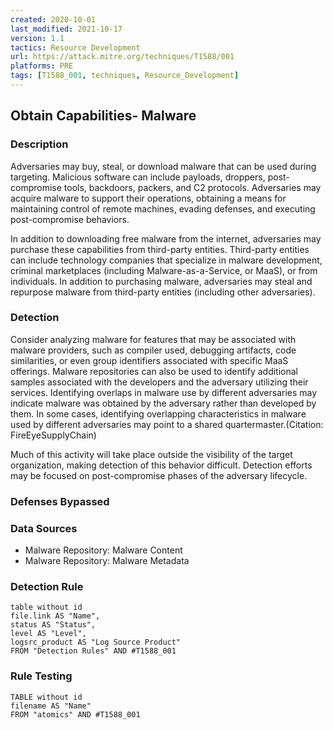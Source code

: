 ```yaml
---
created: 2020-10-01
last_modified: 2021-10-17
version: 1.1
tactics: Resource Development
url: https://attack.mitre.org/techniques/T1588/001
platforms: PRE
tags: [T1588_001, techniques, Resource_Development]
---
```


## Obtain Capabilities- Malware

### Description

Adversaries may buy, steal, or download malware that can be used during targeting. Malicious software can include payloads, droppers, post-compromise tools, backdoors, packers, and C2 protocols. Adversaries may acquire malware to support their operations, obtaining a means for maintaining control of remote machines, evading defenses, and executing post-compromise behaviors.

In addition to downloading free malware from the internet, adversaries may purchase these capabilities from third-party entities. Third-party entities can include technology companies that specialize in malware development, criminal marketplaces (including Malware-as-a-Service, or MaaS), or from individuals. In addition to purchasing malware, adversaries may steal and repurpose malware from third-party entities (including other adversaries).

### Detection

Consider analyzing malware for features that may be associated with malware providers, such as compiler used, debugging artifacts, code similarities, or even group identifiers associated with specific MaaS offerings. Malware repositories can also be used to identify additional samples associated with the developers and the adversary utilizing their services. Identifying overlaps in malware use by different adversaries may indicate malware was obtained by the adversary rather than developed by them. In some cases, identifying overlapping characteristics in malware used by different adversaries may point to a shared quartermaster.(Citation: FireEyeSupplyChain)

Much of this activity will take place outside the visibility of the target organization, making detection of this behavior difficult. Detection efforts may be focused on post-compromise phases of the adversary lifecycle.

### Defenses Bypassed



### Data Sources

  - Malware Repository: Malware Content
  -  Malware Repository: Malware Metadata
### Detection Rule

```dataview
table without id
file.link AS "Name",
status AS "Status",
level AS "Level",
logsrc_product AS "Log Source Product"
FROM "Detection Rules" AND #T1588_001
```

### Rule Testing

```dataview
TABLE without id
filename AS "Name"
FROM "atomics" AND #T1588_001
```
